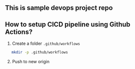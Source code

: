 ## This is sample devops project repo
## How to setup CICD pipeline using Github Actions?
1. Create a folder `.github/workflows`
```bash
   mkdir -p .github/workflows
```
2. Push to new origin
